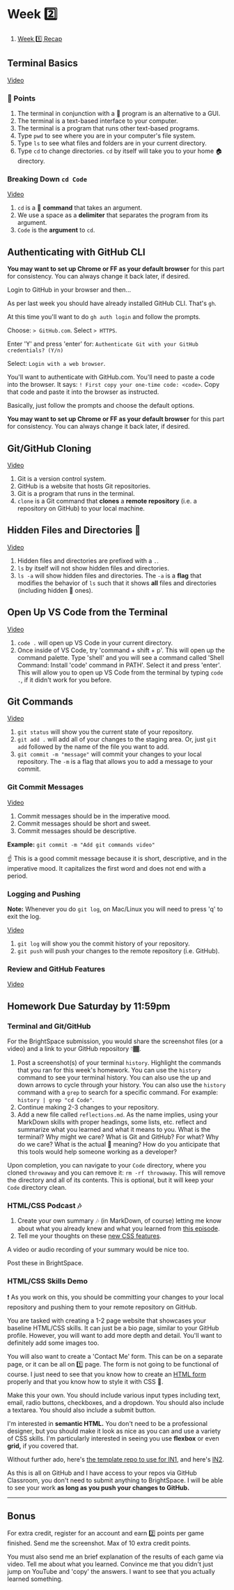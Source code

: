 # Week 2️⃣

1. [Week 1️⃣ Recap](https://somup.com/cZVYbmkmf1)

## Terminal Basics

[Video](https://somup.com/cZVYFjkmfH)

### 🔑 Points

1. The terminal in conjunction with a 🐚 program is an alternative to a GUI.
1. The terminal is a text-based interface to your computer.
1. The terminal is a program that runs other text-based programs.
1. Type `pwd` to see where you are in your computer's file system.
1. Type `ls` to see what files and folders are in your current directory.
1. Type `cd` to change directories. `cd` by itself will take you to your home 🏠 directory.

### Breaking Down `cd Code`

[Video](https://somup.com/cZVYFFkmhi)

1. `cd` is a 🐚 **command** that takes an argument.
1. We use a space as a **delimiter** that separates the program from its argument.
1. `Code` is the **argument** to `cd`.

## Authenticating with GitHub CLI

**You may want to set up Chrome or FF as your default browser** for this part for consistency. You can always change it back later, if desired.

Login to GitHub in your browser and then...

As per last week you should have already installed GitHub CLI. That's `gh`.

At this time you'll want to do `gh auth login` and follow the prompts.

Choose: `> GitHub.com`. Select `> HTTPS`.

Enter 'Y' and press 'enter' for: `Authenticate Git with your GitHub credentials? (Y/n)`

Select: `Login with a web browser`.

You'll want to authenticate with GitHub.com. You'll need to paste a code into the browser. It says: `! First copy your one-time code: <code>`. Copy that code and paste it into the browser as instructed.

Basically, just follow the prompts and choose the default options.

**You may want to set up Chrome or FF as your default browser** for this part for consistency. You can always change it back later, if desired.

## Git/GitHub Cloning

[Video](https://somup.com/cZVYFykmhB)

1. Git is a version control system.
1. GitHub is a website that hosts Git repositories.
1. Git is a program that runs in the terminal.
1. `clone` is a Git command that **clones** a **remote repository** (i.e. a repository on GitHub) to your local machine.

## Hidden Files and Directories 📁

[Video](https://somup.com/cZVYFmkm1i)

1. Hidden files and directories are prefixed with a `.`.
1. `ls` by itself will not show hidden files and directories.
1. `ls -a` will show hidden files and directories. The `-a` is a **flag** that modifies the behavior of `ls` such that it shows **all** files and directories (including hidden 🙈 ones).

## Open Up VS Code from the Terminal

[Video](https://somup.com/cZVYF9km1g)

1. `code .` will open up VS Code in your current directory.
1. Once inside of VS Code, try 'command + shift + p'. This will open up the command palette. Type 'shell' and you will see a command called 'Shell Command: Install 'code' command in PATH'. Select it and press 'enter'. This will allow you to open up VS Code from the terminal by typing `code .`, if it didn't work for you before.

## Git Commands

[Video](https://somup.com/cZVYqXkmin)

1. `git status` will show you the current state of your repository.
1. `git add .` will add all of your changes to the staging area. Or, just `git add` followed by the name of the file you want to add.
1. `git commit -m "message"` will commit your changes to your local repository. The `-m` is a flag that allows you to add a message to your commit.

### Git Commit Messages

[Video](https://somup.com/cZVYqqkmiY)

1. Commit messages should be in the imperative mood.
1. Commit messages should be short and sweet.
1. Commit messages should be descriptive.

**Example:** `git commit -m "Add git commands video"`

☝️ This is a good commit message because it is short, descriptive, and in the imperative mood. It capitalizes the first word and does not end with a period.

### Logging and Pushing

**Note:** Whenever you do `git log`, on Mac/Linux you will need to press 'q' to exit the log.

[Video](https://screenpal.com/watch/cZVYqpVJtXD)

1. `git log` will show you the commit history of your repository.
1. `git push` will push your changes to the remote repository (i.e. GitHub).

### Review and GitHub Features

[Video](https://somup.com/cZVYqPkmjO)

## Homework Due Saturday by 11:59pm

### Terminal and Git/GitHub

For the BrightSpace submission, you would share the screenshot files (or a video) and a link to your GitHub repository 👇🏾.

1. Post a screenshot(s) of your terminal `history`. Highlight the commands that you ran for this week's homework. You can use the `history` command to see your terminal history. You can also use the up and down arrows to cycle through your history. You can also use the `history` command with a `grep` to search for a specific command. For example: `history | grep "cd Code"`.
1. Continue making 2-3 changes to your repository.
1. Add a new file called `reflections.md`. As the name implies, using your MarkDown skills with proper headings, some lists, etc. reflect and summarize what you learned and what it means to you. What is the terminal? Why might we care? What is Git and GitHub? For what? Why do we care? What is the actual 🤬 meaning? How do you anticipate that this tools would help someone working as a developer?

Upon completion, you can navigate to your `Code` directory, where you cloned `throwaway` and you can remove it: `rm -rf throwaway`. This will remove the directory and all of its contents. This is optional, but it will keep your `Code` directory clean.

### HTML/CSS Podcast 🎶

1. Create your own summary 🎶 (in MarkDown, of course) letting me know about what you already knew and what you learned from [this episode](https://syntax.fm/show/158/the-fundamentals-html-css).
1. Tell me your thoughts on these [new CSS features](https://syntax.fm/show/695/5-new-css-features-you-should-know).

A video or audio recording of your summary would be nice too.

Post these in BrightSpace.

### HTML/CSS Skills Demo

❗ As you work on this, you should be committing your changes to your local repository and pushing them to your remote repository on GitHub.

You are tasked with creating a 1-2 page website that showcases your baseline HTML/CSS skills. It can just be a bio page, similar to your GitHub profile. However, you will want to add more depth and detail. You'll want to definitely add some images too.

You will also want to create a 'Contact Me' form. This can be on a separate page, or it can be all on 1️⃣ page. The form is not going to be functional of course. I just need to see that you know how to create an [HTML form](https://developer.mozilla.org/en-US/docs/Learn/Forms/How_to_structure_a_web_form) properly and that you know how to style it with CSS 💄.

Make this your own. You should include various input types including text, email, radio buttons, checkboxes, and a dropdown. You should also include a textarea. You should also include a submit button.

I'm interested in **semantic HTML.** You don't need to be a professional designer, but you should make it look as nice as you can and use a variety of CSS skills. I'm particularly interested in seeing you use **flexbox** or even **grid,** if you covered that.

Without further ado, here's [the template repo to use for IN1](https://classroom.github.com/a/Z7NbQVzl), and here's [IN2](https://classroom.github.com/a/LY6ThckU).

As this is all on GitHub and I have access to your repos via GitHub Classroom, you don't need to submit anything to BrightSpace. I will be able to see your work **as long as you push your changes to GitHub.**

---

## Bonus

For extra credit, register for an account and earn 2️⃣ points per game finished. Send me the screenshot. Max of 10 extra credit points.

You must also send me an brief explanation of the results of each game via video. Tell me about what you learned. Convince me that you didn't just jump on YouTube and 'copy' the answers. I want to see that you actually learned something.
